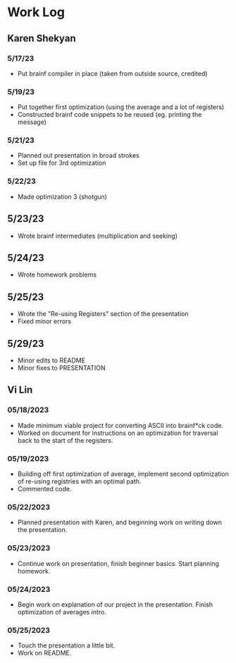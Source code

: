 # Work Log

## Karen Shekyan

### 5/17/23

- Put brainf compiler in place (taken from outside source, credited)

### 5/19/23

- Put together first optimization (using the average and a lot of registers)
- Constructed brainf code snippets to be reused (eg. printing the message)

### 5/21/23

- Planned out presentation in broad strokes
- Set up file for 3rd optimization

### 5/22/23

- Made optimization 3 (shotgun)

## 5/23/23

- Wrote brainf intermediates (multiplication and seeking)

## 5/24/23

- Wrote homework problems

## 5/25/23

- Wrote the "Re-using Registers" section of the presentation
- Fixed minor errors

## 5/29/23

- Minor edits to README
- Minor fixes to PRESENTATION

## Vi Lin

### 05/18/2023

- Made minimum viable project for converting ASCII into brainf\*ck code.
- Worked on document for instructions on an optimization for traversal back to the start of the registers.

### 05/19/2023

- Building off first optimization of average, implement second optimization of re-using registries with an optimal path.
- Commented code.

### 05/22/2023

- Planned presentation with Karen, and beginning work on writing down the presentation.

### 05/23/2023

- Continue work on presentation, finish beginner basics. Start planning homework.

### 05/24/2023

- Begin work on explanation of our project in the presentation. Finish optimization of averages intro.

### 05/25/2023

- Touch the presentation a little bit.
- Work on README.
